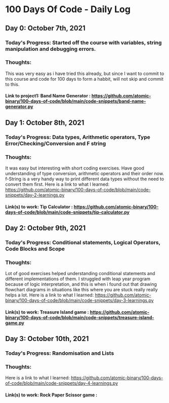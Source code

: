 # 100 Days Of Code - Daily Log

## Day 0: October 7th, 2021

### Today's Progress: Started off the course with variables, string manipulation and debugging errors.

### Thoughts: 
This was very easy as i have tried this already, but since I want to commit to this course and code for 100 days to form a habbit, will not skip and commit to this.

#### Link to project1: Band Name Generator : https://github.com/atomic-binary/100-days-of-code/blob/main/code-snippets/band-name-generator.py

## Day 1: October 8th, 2021

### Today's Progress: Data types, Arithmetic operators, Type Error/Checking/Conversion and F string

### Thoughts:
It was easy but interesting with short coding exercises. Have good understanding of type conversion, arithmetic operators and their order now.
f-String is a very handy way to print different data types without the need to convert them first.
Here is a link to what I learned: https://github.com/atomic-binary/100-days-of-code/blob/main/code-snippets/day-2-learnings.py

#### Link(s) to work: Tip Calculator : https://github.com/atomic-binary/100-days-of-code/blob/main/code-snippets/tip-calculator.py

## Day 2: October 9th, 2021

### Today's Progress: Conditional statements, Logical Operators, Code Blocks and Scope

### Thoughts:
Lot of good exercises helped understanding conditional statements and different implementations of them. I struggled with leap year program because of logic interpretation, and this is when i found out that drawing flowchart diagrams in situations like this where you are stuck really really helps a lot.
Here is a link to what I learned: https://github.com/atomic-binary/100-days-of-code/blob/main/code-snippets/day-3-learnings.py

#### Link(s) to work: Treasure Island game : https://github.com/atomic-binary/100-days-of-code/blob/main/code-snippets/treasure-island-game.py

## Day 3: October 10th, 2021

### Today's Progress: Randomisation and Lists

### Thoughts:

Here is a link to what I learned: https://github.com/atomic-binary/100-days-of-code/blob/main/code-snippets/day-4-learnings.py

#### Link(s) to work: Rock Paper Scissor game : 
